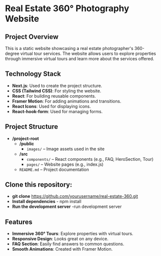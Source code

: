 # Real Estate 360° Photography Website

## Project Overview
This is a static website showcasing a real estate photographer's 360-degree virtual tour services. The website allows users to explore properties through immersive virtual tours and learn more about the services offered.

## Technology Stack
- **Next.js**: Used to create the project structure.
- **CSS (Tailwind CSS)**: For styling the website.
- **React**: For building reusable components.
- **Framer Motion**: For adding animations and transitions.
- **React Icons**: Used for displaying icons.
- **React-hook-form**: Used for managing forms.


 ## Project Structure

- **/project-root**
  - **/public**
    - `images/` – Image assets used in the site
  - **/src**
    - `components/` – React components (e.g., FAQ, HeroSection, Tour)
    - `pages/` – Website pages (e.g., index.js)
  - `README.md` – Project documentation

 ## Clone this repository:
- **git clone** https://github.com/yourusername/real-estate-360.git
- **Install dependencies** - npm install
- **Run the development server** -run development server

## Features
- **Immersive 360° Tours**: Explore properties with virtual tours.
- **Responsive Design**: Looks great on any device.
- **FAQ Section**: Easily find answers to common questions.
- **Smooth Animations**: Created with Framer Motion.


